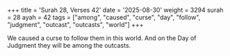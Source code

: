 +++
title = 'Surah 28, Verses 42'
date = '2025-08-30'
weight = 3294
surah = 28
ayah = 42
tags = ["among", "caused", "curse", "day", "follow", "judgment", "outcast", "outcasts", "world"]
+++

We caused a curse to follow them in this world. And on the Day of Judgment they will be among the outcasts.